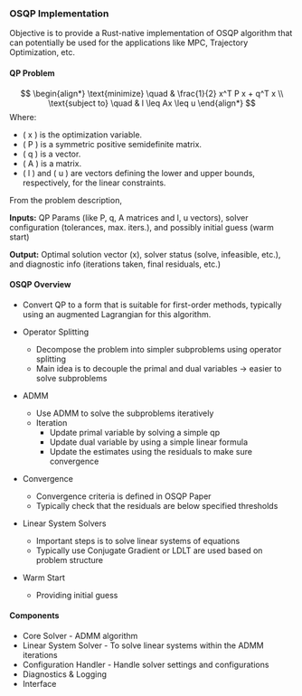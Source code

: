 ### OSQP Implementation

Objective is to provide a Rust-native implementation of OSQP algorithm that can potentially be used for the applications like MPC, Trajectory Optimization, etc.


#### QP Problem

$$
\begin{align*}
\text{minimize} \quad & \frac{1}{2} x^T P x + q^T x \\
\text{subject to} \quad & l \leq Ax \leq u
\end{align*}
$$
Where:
- \( x \) is the optimization variable.
- \( P \) is a symmetric positive semidefinite matrix.
- \( q \) is a vector.
- \( A \) is a matrix.
- \( l \) and \( u \) are vectors defining the lower and upper bounds, respectively, for the linear constraints.

From the problem description,

**Inputs:** QP Params (like P, q, A matrices and l, u vectors), solver configuration (tolerances, max. iters.), and possibly initial guess (warm start)

**Output:** Optimal solution vector (x), solver status (solve, infeasible, etc.), and diagnostic info (iterations taken, final residuals, etc.)

#### **OSQP Overview**

- Convert QP to a form that is suitable for first-order methods, typically using an augmented Lagrangian for this algorithm.
- Operator Splitting
    - Decompose the problem into simpler subproblems using operator splitting
    - Main idea is to decouple the primal and dual variables -> easier to solve subproblems

- ADMM
    - Use ADMM to solve the subproblems iteratively
    - Iteration
        - Update primal variable by solving a simple qp
        - Update dual variable by using a simple linear formula
        - Update the estimates using the residuals to make sure convergence

- Convergence 
    - Convergence criteria is defined in OSQP Paper
    - Typically check that the residuals are below specified thresholds

- Linear System Solvers
    - Important steps is to solve linear systems of equations
    - Typically use Conjugate Gradient or LDLT are used based on problem structure

- Warm Start
    - Providing initial guess


#### Components 

* Core Solver - ADMM algorithm
* Linear System Solver - To solve linear systems within the ADMM iterations
* Configuration Handler - Handle solver settings and configurations
* Diagnostics & Logging
* Interface

